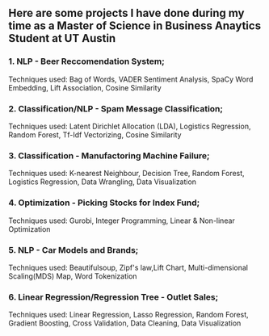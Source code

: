 ## Here are some projects I have done during my time as a Master of Science in Business Anaytics Student at UT Austin


### 1. NLP - Beer Reccomendation System;
Techniques used: Bag of Words, VADER Sentiment Analysis, SpaCy Word Embedding, Lift Association, Cosine Similarity

### 2. Classification/NLP - Spam Message Classification;
Techniques used: Latent Dirichlet Allocation (LDA), Logistics Regression, Random Forest, Tf-Idf Vectorizing, Cosine Similarity

### 3. Classification - Manufactoring Machine Failure;
Techniques used: K-nearest Neighbour, Decision Tree, Random Forest, Logistics Regression, Data Wrangling, Data Visualization

### 4. Optimization - Picking Stocks for Index Fund;
Techniques used: Gurobi, Integer Programming, Linear & Non-linear Optimization

### 5. NLP - Car Models and Brands; 
Techniques used: Beautifulsoup, Zipf's law,Lift Chart, Multi-dimensional Scaling(MDS) Map, Word Tokenization

### 6. Linear Regression/Regression Tree - Outlet Sales;
Techniques used: Linear Regression, Lasso Regression, Random Forest, Gradient Boosting, Cross Validation, Data Cleaning, Data Visualization


